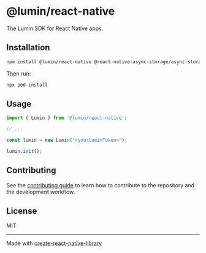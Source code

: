 # @lumin/react-native

The Lumin SDK for React Native apps.

## Installation

```sh
npm install @lumin/react-native @react-native-async-storage/async-storage
```

Then run:

```sh
npx pod-install
```

## Usage

```js
import { Lumin } from '@lumin/react-native';

// ...

const lumin = new Lumin("<yourLuminToken>");

lumin.init();
```

## Contributing

See the [contributing guide](CONTRIBUTING.md) to learn how to contribute to the repository and the development workflow.

## License

MIT

---

Made with [create-react-native-library](https://github.com/callstack/react-native-builder-bob)
